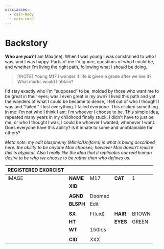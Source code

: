 ```yaml
---
cssclasses:
  - cain-body
  - cain-card
---
```

# Backstory
**Who are you?**
I am Max(ine).
When I was young I was constrained to who I was, and I was happy. Parts of me I'd ignore, questions of who I could be, and whether I'm living the right path, following what I *should* be doing. 
> [!NOTE] Young M17
> I wonder if life is given a grade after we live it? What marks would I obtain?

I'd stay exactly who I'm "supposed" to be, molded by those who want me to be great in their eyes; was I even great in my own? I lived this path and yet the wonders of what I could be became to dense, I fell out of who I thought I was and "failed." I lost everything. I failed everyone. This clicked something in me: I'm not who I think I am; I'm whoever I choose to be. This simple idea, repeated many years in my childhood finally stuck. I didn't have to just be me, or who I thought I was, I could be whoever I wanted; whenever I want.
Does everyone have this ability? Is it innate to some and unobtainable for others?

*Meta note: my edit blasphemy (Mimic/Uniform) is what is being described here: the ability to be anyone Max chooses, however Max doesn't realize this is atypical. Also I really like the idea that it replicates our real human desire to be who we choose to be rather than who defines us.*

| **REGISTERED EXORCIST** |           |         |          |       |
| ----------------------- | --------- | ------- | -------- | ----- |
| IMAGE                   | **NAME**  | M17     | **CAT**  | 1     |
|                         | **XID**   |         |          |       |
|                         |           |         |          |       |
|                         | **AGND**  | Doomed  |          |       |
|                         | **BLSPH** | Edit    |          |       |
|                         |           |         |          |       |
|                         | **SX**    | F(luid) | **HAIR** | BROWN |
|                         | **HT**    |         | **EYES** | GREEN |
|                         | **WT**    | 150lbs  |          |       |
|                         |           |         |          |       |
|                         | **CID**   | XXX     |          |       |
